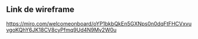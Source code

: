 ## Link de wireframe

https://miro.com/welcomeonboard/oYP1bkbQkEn5GXNps0n0dqFtFHCVxvuvgoKQhY6JK18CV8cyPfmq9Ud4N9Mv2W0u
